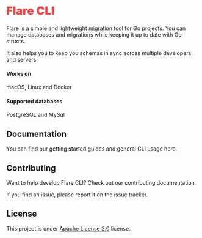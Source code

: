 <h1><img width="125" src="assets/logo.png"></h1>

Flare is a simple and lightweight migration tool for Go projects. You can manage databases and migrations while keeping it up to date with Go structs.

It also helps you to keep you schemas in sync across multiple developers and servers.

#### Works on
macOS, Linux and Docker

#### Supported databases
PostgreSQL and MySql

## Documentation
You can find our getting started guides and general CLI usage here.

## Contributing
Want to help develop Flare CLI? Check out our contributing documentation.

If you find an issue, please report it on the issue tracker.

## License
This project is under [Apache License 2.0](https://github.com/ecorreiax/flare/blob/main/LICENSE) license.